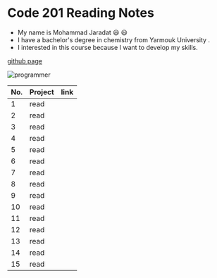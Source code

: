# Code 201 Reading Notes

* My name is Mohammad Jaradat :smiley: :smiley:
* I have a bachelor's degree in chemistry from Yarmouk University .
 * I interested in this course because I want to develop my skills. 

 [github page](https://github.com/morjaradat)

![programmer](https://image.freepik.com/free-vector/isometric-programmer-working-desk_52683-17639.jpg)

No. |         Project         |  link
--- | ------------------------| --------------------
1   | read  |
2   | read  | 
3   | read  | 
4   | read  | 
5   | read  | 
6   | read  | 
7   | read  |
8   | read  | 
9   | read  | 
10  | read  | 
11  | read  | 
12  | read  | 
13  | read  | 
14  | read  | 
15  | read  | 



